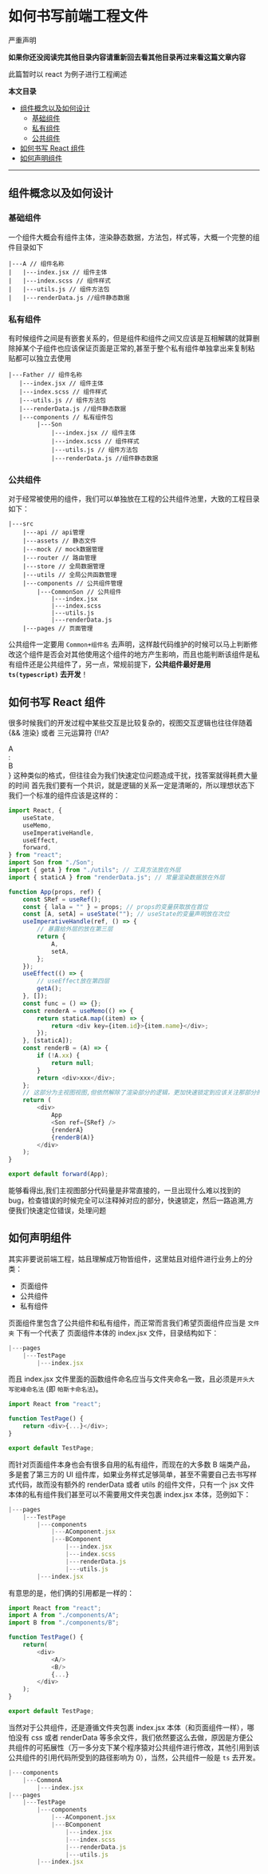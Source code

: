 # 如何书写前端工程文件

严重声明

**如果你还没阅读完其他目录内容请重新回去看其他目录再过来看这篇文章内容**

此篇暂时以 react 为例子进行工程阐述

**本文目录**

-   [组件概念以及如何设计](#组件概念以及如何设计)
    -   [基础组件](#基础组件)
    -   [私有组件](#私有组件)
    -   [公共组件](#公共组件)
-   [如何书写 React 组件](#如何书写-react-组件)
-   [如何声明组件]()

---

## 组件概念以及如何设计

### 基础组件

一个组件大概会有组件主体，渲染静态数据，方法包，样式等，大概一个完整的组件目录如下

```text
|---A // 组件名称
|   |---index.jsx // 组件主体
|   |---index.scss // 组件样式
|   |---utils.js // 组件方法包
|   |---renderData.js //组件静态数据
```

### 私有组件

有时候组件之间是有嵌套关系的，但是组件和组件之间又应该是互相解耦的就算删除掉某个子组件也应该保证页面是正常的,甚至于整个私有组件单独拿出来复制粘贴都可以独立去使用

```text
|---Father // 组件名称
   |---index.jsx // 组件主体
   |---index.scss // 组件样式
   |---utils.js // 组件方法包
   |---renderData.js //组件静态数据
   |---components // 私有组件包
        |---Son
            |---index.jsx // 组件主体
            |---index.scss // 组件样式
            |---utils.js // 组件方法包
            |---renderData.js //组件静态数据

```

### 公共组件

对于经常被使用的组件，我们可以单独放在工程的公共组件池里，大致的工程目录如下：

```text
|---src
    |---api // api管理
    |---assets // 静态文件
    |---mock // mock数据管理
    |---router // 路由管理
    |---store // 全局数据管理
    |---utils // 全局公共函数管理
    |---components // 公共组件管理
        |---CommonSon // 公共组件
            |---index.jsx
            |---index.scss
            |---utils.js
            |---renderData.js
    |---pages // 页面管理
```

公共组件一定要用 `Common+组件名` 去声明，这样敲代码维护的时候可以马上判断修改这个组件是否会对其他使用这个组件的地方产生影响，而且也能判断该组件是私有组件还是公共组件了，另一点，常规前提下，**公共组件最好是用 `ts(typescript)` 去开发**！

## 如何书写 React 组件

很多时候我们的开发过程中某些交互是比较复杂的，视图交互逻辑也往往伴随着 {&& 渲染} 或者 三元运算符 {!!A? <div>A</div>:<div>B</div>}
这种类似的格式，但往往会为我们快速定位问题造成干扰，找答案就得耗费大量的时间
首先我们要有一个共识，就是逻辑的关系一定是清晰的，所以理想状态下我们一个标准的组件应该是这样的：

```javascript
import React, {
    useState,
    useMemo,
    useImperativeHandle,
    useEffect,
    forward,
} from "react";
import Son from "./Son";
import { getA } from "./utils"; // 工具方法放在外层
import { staticA } from "renderData.js"; // 常量渲染数据放在外层

function App(props, ref) {
    const SRef = useRef();
    const { lala = "" } = props; // props的变量获取放在首位
    const [A, setA] = useState(""); // useState的变量声明放在次位
    useImperativeHandle(ref, () => {
        // 暴露给外层的放在第三层
        return {
            A,
            setA,
        };
    });
    useEffect(() => {
        // useEffect放在第四层
        getA();
    }, []);
    const func = () => {};
    const renderA = useMemo(() => {
        return staticA.map((item) => {
            return <div key={item.id}>{item.name}</div>;
        });
    }, [staticA]);
    const renderB = (A) => {
        if (!A.xx) {
            return null;
        }
        return <div>xxx</div>;
    };
    // 这部分为主视图视图,但依然解除了渲染部分的逻辑，更加快速锁定到应该关注那部分的渲染逻辑
    return (
        <div>
            App
            <Son ref={SRef} />
            {renderA}
            {renderB(A)}
        </div>
    );
}

export default forward(App);
```

能够看得出,我们主视图部分代码量是非常直接的，一旦出现什么难以找到的 bug，检查错误的时候完全可以注释掉对应的部分，快速锁定，然后一路追溯,方便我们快速定位错误，处理问题

## 如何声明组件

其实非要说前端工程，姑且理解成万物皆组件，这里姑且对组件进行业务上的分类：

-   页面组件
-   公共组件
-   私有组件

页面组件里包含了公共组件和私有组件，而正常而言我们希望页面组件应当是 `文件夹` 下有一个代表了 页面组件本体的 index.jsx 文件，目录结构如下：

```javascript
|---pages
    |---TestPage
        |---index.jsx
```

而且 index.jsx 文件里面的函数组件命名应当与文件夹命名一致，且必须是`开头大写驼峰命名法` (即 `帕斯卡命名法`)。

```javascript
import React from "react";

function TestPage() {
    return <div>{...}</div>;
}

export default TestPage;
```

而针对页面组件本身也会有很多自用的私有组件，而现在的大多数 B 端类产品，多是套了第三方的 UI 组件库，如果业务样式足够简单，甚至不需要自己去书写样式代码，故而没有额外的 renderData 或者 utils 的组件文件，只有一个 jsx 文件本体的私有组件我们甚至可以不需要用文件夹包裹 index.jsx 本体，范例如下：

```javascript
|---pages
    |---TestPage
        |---components
            |---AComponent.jsx
            |---BComponent
                |---index.jsx
                |---index.scss
                |---renderData.js
                |---utils.js
        |---index.jsx
```

有意思的是，他们俩的引用都是一样的：

```javascript
import React from "react";
import A from "./components/A";
import B from "./components/B";

function TestPage() {
    return(
        <div>
            <A/>
            <B/>
            {...}
        </div>
    );
}

export default TestPage;
```

当然对于公共组件，还是遵循文件夹包裹 index.jsx 本体（和页面组件一样），哪怕没有 css 或者 renderData 等多余文件，我们依然要这么去做，原因是方便公共组件的可拓展性（万一多分支下某个程序猿对公共组件进行修改，其他引用到该公共组件的引用代码所受到的路径影响为 0），当然，公共组件一般是 `ts` 去开发。

```javascript
|---components
    |---CommonA
        |---index.jsx
|---pages
    |---TestPage
        |---components
            |---AComponent.jsx
            |---BComponent
                |---index.jsx
                |---index.scss
                |---renderData.js
                |---utils.js
        |---index.jsx
```
